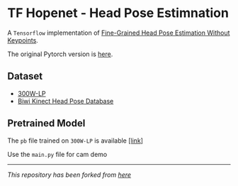 # TF Hopenet - Head Pose Estimnation

A `Tensorflow` implementation of [Fine-Grained Head Pose Estimation Without Keypoints](https://arxiv.org/abs/1710.00925v2). 

The original Pytorch version is [here](https://github.com/natanielruiz/deep-head-pose).

## Dataset
* [300W-LP](http://www.cbsr.ia.ac.cn/users/xiangyuzhu/projects/3DDFA/main.htm)
* [Biwi Kinect Head Pose Database](https://data.vision.ee.ethz.ch/cvl/gfanelli/head_pose/head_forest.html#)

## Pretrained Model

The `pb` file trained on `300W-LP` is available [[link]](https://drive.google.com/file/d/1X_BFL7fijrtjOH2p2qfJKSCVpxWm00gA/view?usp=sharing)

Use the `main.py` file for cam demo

--------
_This repository has been forked from [here](https://github.com/lgcy/tf-head-pose)_
